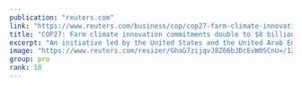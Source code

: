 ```yaml
---
publication: "reuters.com"
link: "https://www.reuters.com/business/cop/cop27-farm-climate-innovation-commitments-double-8-billion-2022-11-11/"
title: "COP27: Farm climate innovation commitments double to $8 billion"
excerpt: "An initiative led by the United States and the United Arab Emirates to help agriculture adapt to climate change and reduce emissions through innovation has doubled investment commitments to $8 billion"
image: "https://www.reuters.com/resizer/GhaG7zijqvJ8Z66bJDcEvW0SCnU=/1200x628/smart/filters:quality(80)/cloudfront-us-east-2.images.arcpublishing.com/reuters/6NBYZYIQYFKNZEDEJQ7TYJV4ZQ.jpg"
group: pro
rank: 18
---
```

